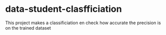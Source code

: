 # data-student-clasfficiation
This project makes a classificiation en check how accurate the precision is on the trained dataset
